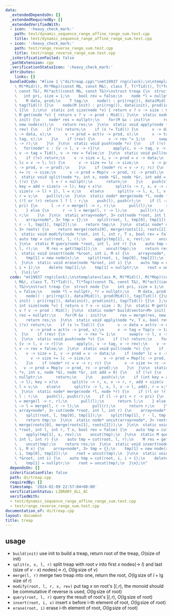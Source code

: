 ```yaml
---
data:
  _extendedDependsOn: []
  _extendedRequiredBy: []
  _extendedVerifiedWith:
  - icon: ':heavy_check_mark:'
    path: test/dynamic_sequence_range_affine_range_sum.test.cpp
    title: test/dynamic_sequence_range_affine_range_sum.test.cpp
  - icon: ':heavy_check_mark:'
    path: test/range_reverse_range_sum.test.cpp
    title: test/range_reverse_range_sum.test.cpp
  _isVerificationFailed: false
  _pathExtension: cpp
  _verificationStatusIcon: ':heavy_check_mark:'
  attributes:
    links: []
  bundledCode: "#line 1 \"ds/treap.cpp\"\nmt19937 rng(clock);\n\ntemplate<class M,\
    \ M(*Mid)(), M(*Mop)(const M&, const M&), class T, T(*Tid)(), T(*Top)(const T&,\
    \ const T&), M(*act)(const M&, const T&)>\nstruct treap {\n  struct node {\n \
    \   int pri, size = 1;\n    bool rev = false;\n    node *l = nullptr, *r = nullptr;\n\
    \    M data, prod;\n    T tag;\n    node() : pri(rng()), data(Mid()), prod(Mid()),\
    \ tag(Tid()) {}\n    node(M init) : pri(rng()), data(init), prod(init), tag(Tid())\
    \ {}\n  };\n\n  static int size(node *v) { return v ? v -> size : 0; }\n  static\
    \ M get(node *v) { return v ? v -> prod : Mid(); }\n\n  static node* build(vector<M>\
    \ init) {\n    node* res = nullptr;\n    for(M &x : init)\n      res = merge(res,\
    \ new node(x));\n    return res;\n  }\n\n  static void apply(node *v, T x, bool\
    \ rev) {\n    if (!v) return;\n    if (x != Tid()) {\n      v -> data = act(v\
    \ -> data, x);\n      v -> prod = act(v -> prod, x);\n      v -> tag = Top(v ->\
    \ tag, x);\n    }\n    if (rev) {\n      v -> rev ^= 1;\n      swap(v -> l, v\
    \ -> r);\n    }\n  }\n\n  static void push(node *v) {\n    if (!v) return;\n \
    \   for(node* c : {v -> l, v -> r})\n      apply(c, v -> tag, v -> rev);\n   \
    \ v -> tag = Tid(), v -> rev = false;\n  }\n\n  static void pull(node *v) {\n\
    \    if (!v) return;\n    v -> size = 1, v -> prod = v -> data;\n    if (node*\
    \ lc = v -> l; lc) {\n      v -> size += lc -> size;\n      v -> prod = Mop(lc\
    \ -> prod, v -> prod);\n    }\n    if (node* rc = v -> r; rc) {\n      v -> size\
    \ += rc -> size;\n      v -> prod = Mop(v -> prod, rc -> prod);\n    }\n  }\n\n\
    \  static void split(node *v, int x, node *&l, node *&r, int add = 0) {\n    if\
    \ (!v) {\n      l = r = nullptr;\n      return;\n    }\n    push(v);\n    if (int\
    \ key = add + size(v -> l); key < x)\n      split(v -> r, x, v -> r, r, add +\
    \ size(v -> l) + 1), l = v;\n    else\n      split(v -> l, x, l, v -> l, add),\
    \ r = v;\n    pull(v);\n  }\n\n  static node* merge(node *l, node *r) {\n    if\
    \ (!l or !r) return l ? l : r;\n    push(l), push(r);\n    if (l -> pri < r ->\
    \ pri) {\n      l -> r = merge(l -> r, r);\n      pull(l);\n      return l;\n\
    \    } else {\n      r -> l = merge(l, r -> l);\n      pull(r);\n      return\
    \ r;\n    }\n  }\n\n  static array<node*, 3> cut(node *root, int l, int r) {\n\
    \    array<node*, 3> tmp = {};\n    split(root, l, tmp[0], tmp[1]);\n    split(tmp[1],\
    \ r - l, tmp[1], tmp[2]);\n    return tmp;\n  }\n\n  static node* uncut(array<node*,\
    \ 3> roots) {\n    return merge(roots[0], merge(roots[1], roots[2]));\n  }\n\n\
    \  static void modify(node *root, int l, int r, T x, bool rev = false) {\n   \
    \ auto tmp = cut(root, l, r);\n    apply(tmp[1], x, rev);\n    uncut(tmp);\n \
    \ }\n\n  static M query(node *root, int l, int r) {\n    auto tmp = cut(root,\
    \ l, r);\n    M res = get(tmp[1]);\n    uncut(tmp);\n    return res;\n  }\n\n\
    \  static void insert(node *&root, int i, M x) {\n    array<node*, 3> tmp = {};\n\
    \    tmp[1] = new node(x);\n    split(root, i, tmp[0], tmp[2]);\n    root = uncut(tmp);\n\
    \  }\n\n  static void erase(node *&root, int i) {\n    auto tmp = cut(root, i,\
    \ i + 1);\n    delete tmp[1];\n    tmp[1] = nullptr;\n    root = uncut(tmp);\n\
    \  }\n};\n"
  code: "mt19937 rng(clock);\n\ntemplate<class M, M(*Mid)(), M(*Mop)(const M&, const\
    \ M&), class T, T(*Tid)(), T(*Top)(const T&, const T&), M(*act)(const M&, const\
    \ T&)>\nstruct treap {\n  struct node {\n    int pri, size = 1;\n    bool rev\
    \ = false;\n    node *l = nullptr, *r = nullptr;\n    M data, prod;\n    T tag;\n\
    \    node() : pri(rng()), data(Mid()), prod(Mid()), tag(Tid()) {}\n    node(M\
    \ init) : pri(rng()), data(init), prod(init), tag(Tid()) {}\n  };\n\n  static\
    \ int size(node *v) { return v ? v -> size : 0; }\n  static M get(node *v) { return\
    \ v ? v -> prod : Mid(); }\n\n  static node* build(vector<M> init) {\n    node*\
    \ res = nullptr;\n    for(M &x : init)\n      res = merge(res, new node(x));\n\
    \    return res;\n  }\n\n  static void apply(node *v, T x, bool rev) {\n    if\
    \ (!v) return;\n    if (x != Tid()) {\n      v -> data = act(v -> data, x);\n\
    \      v -> prod = act(v -> prod, x);\n      v -> tag = Top(v -> tag, x);\n  \
    \  }\n    if (rev) {\n      v -> rev ^= 1;\n      swap(v -> l, v -> r);\n    }\n\
    \  }\n\n  static void push(node *v) {\n    if (!v) return;\n    for(node* c :\
    \ {v -> l, v -> r})\n      apply(c, v -> tag, v -> rev);\n    v -> tag = Tid(),\
    \ v -> rev = false;\n  }\n\n  static void pull(node *v) {\n    if (!v) return;\n\
    \    v -> size = 1, v -> prod = v -> data;\n    if (node* lc = v -> l; lc) {\n\
    \      v -> size += lc -> size;\n      v -> prod = Mop(lc -> prod, v -> prod);\n\
    \    }\n    if (node* rc = v -> r; rc) {\n      v -> size += rc -> size;\n   \
    \   v -> prod = Mop(v -> prod, rc -> prod);\n    }\n  }\n\n  static void split(node\
    \ *v, int x, node *&l, node *&r, int add = 0) {\n    if (!v) {\n      l = r =\
    \ nullptr;\n      return;\n    }\n    push(v);\n    if (int key = add + size(v\
    \ -> l); key < x)\n      split(v -> r, x, v -> r, r, add + size(v -> l) + 1),\
    \ l = v;\n    else\n      split(v -> l, x, l, v -> l, add), r = v;\n    pull(v);\n\
    \  }\n\n  static node* merge(node *l, node *r) {\n    if (!l or !r) return l ?\
    \ l : r;\n    push(l), push(r);\n    if (l -> pri < r -> pri) {\n      l -> r\
    \ = merge(l -> r, r);\n      pull(l);\n      return l;\n    } else {\n      r\
    \ -> l = merge(l, r -> l);\n      pull(r);\n      return r;\n    }\n  }\n\n  static\
    \ array<node*, 3> cut(node *root, int l, int r) {\n    array<node*, 3> tmp = {};\n\
    \    split(root, l, tmp[0], tmp[1]);\n    split(tmp[1], r - l, tmp[1], tmp[2]);\n\
    \    return tmp;\n  }\n\n  static node* uncut(array<node*, 3> roots) {\n    return\
    \ merge(roots[0], merge(roots[1], roots[2]));\n  }\n\n  static void modify(node\
    \ *root, int l, int r, T x, bool rev = false) {\n    auto tmp = cut(root, l, r);\n\
    \    apply(tmp[1], x, rev);\n    uncut(tmp);\n  }\n\n  static M query(node *root,\
    \ int l, int r) {\n    auto tmp = cut(root, l, r);\n    M res = get(tmp[1]);\n\
    \    uncut(tmp);\n    return res;\n  }\n\n  static void insert(node *&root, int\
    \ i, M x) {\n    array<node*, 3> tmp = {};\n    tmp[1] = new node(x);\n    split(root,\
    \ i, tmp[0], tmp[2]);\n    root = uncut(tmp);\n  }\n\n  static void erase(node\
    \ *&root, int i) {\n    auto tmp = cut(root, i, i + 1);\n    delete tmp[1];\n\
    \    tmp[1] = nullptr;\n    root = uncut(tmp);\n  }\n};\n"
  dependsOn: []
  isVerificationFile: false
  path: ds/treap.cpp
  requiredBy: []
  timestamp: '2024-02-09 22:57:04+08:00'
  verificationStatus: LIBRARY_ALL_AC
  verifiedWith:
  - test/dynamic_sequence_range_affine_range_sum.test.cpp
  - test/range_reverse_range_sum.test.cpp
documentation_of: ds/treap.cpp
layout: document
title: treap
---
```


## usage

- `build(init)` use init to build a treap, return root of the treap, $O(\text{size of init})$
- `split(v, x, l, r)` split treap with root $v$ into first $x$ nodes(-> $l$) and last (size of $v$ - $x$) nodes(-> $r$), $O(\lg \text{size of }v)$
- `merge(l, r)` merge two treap into one, return the root, $O(\lg \text{size of }l + \lg \text{size of }r)$
- `modify(root, l, r, x, rev)` put tag $x$ on root's $[l, r)$, the monoid should be commutative if reverse is used, $O(\lg \text{size of root})$
- `query(root, l, r)` query the result of root's $[l, r)$, $O(\lg \text{size of root})$
- `insert(root, i, x)` insert $x$ before i-th element of root, $O(\lg \text{size of root})$
- `erase(root, i)` erase i-th element of root, $O(\lg \text{size of root})$
